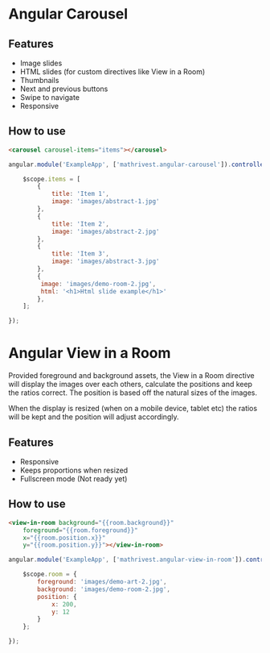 # Angular Carousel

## Features

* Image slides
* HTML slides (for custom directives like View in a Room)
* Thumbnails
* Next and previous buttons
* Swipe to navigate
* Responsive

## How to use

```html
<carousel carousel-items="items"></carousel>
```

```javascript
angular.module('ExampleApp', ['mathrivest.angular-carousel']).controller('MainCtrl', function ($scope) {

    $scope.items = [
        {
            title: 'Item 1',
            image: 'images/abstract-1.jpg'
        },
        {
            title: 'Item 2',
            image: 'images/abstract-2.jpg'
        },
        {
            title: 'Item 3',
            image: 'images/abstract-3.jpg'
        },
        {
         image: 'images/demo-room-2.jpg',
         html: '<h1>Html slide example</h1>'
        },
    ];

});
```

# Angular View in a Room

Provided foreground and background assets, the View in a Room directive will display the images over each others, calculate the positions and keep the ratios correct. The position is based off the natural sizes of the images.

When the display is resized (when on a mobile device, tablet etc) the ratios will be kept and the position will adjust accordingly.

## Features

* Responsive
* Keeps proportions when resized
* Fullscreen mode (Not ready yet)

## How to use

```html
<view-in-room background="{{room.background}}"
    foreground="{{room.foreground}}"
    x="{{room.position.x}}"
    y="{{room.position.y}}"></view-in-room>
```
```javascript
angular.module('ExampleApp', ['mathrivest.angular-view-in-room']).controller('MainCtrl', function ($scope) {

    $scope.room = {
        foreground: 'images/demo-art-2.jpg',
        background: 'images/demo-room-2.jpg',
        position: {
            x: 200,
            y: 12
        }
    };

});
```